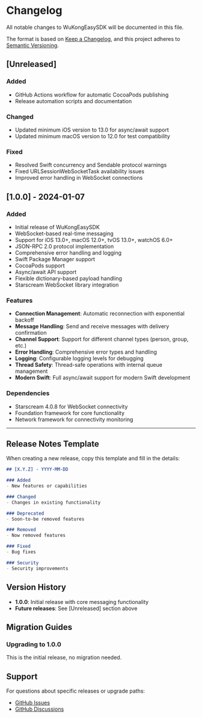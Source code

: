 # Changelog

All notable changes to WuKongEasySDK will be documented in this file.

The format is based on [Keep a Changelog](https://keepachangelog.com/en/1.0.0/),
and this project adheres to [Semantic Versioning](https://semver.org/spec/v2.0.0.html).

## [Unreleased]

### Added
- GitHub Actions workflow for automatic CocoaPods publishing
- Release automation scripts and documentation

### Changed
- Updated minimum iOS version to 13.0 for async/await support
- Updated minimum macOS version to 12.0 for test compatibility

### Fixed
- Resolved Swift concurrency and Sendable protocol warnings
- Fixed URLSessionWebSocketTask availability issues
- Improved error handling in WebSocket connections

## [1.0.0] - 2024-01-07

### Added
- Initial release of WuKongEasySDK
- WebSocket-based real-time messaging
- Support for iOS 13.0+, macOS 12.0+, tvOS 13.0+, watchOS 6.0+
- JSON-RPC 2.0 protocol implementation
- Comprehensive error handling and logging
- Swift Package Manager support
- CocoaPods support
- Async/await API support
- Flexible dictionary-based payload handling
- Starscream WebSocket library integration

### Features
- **Connection Management**: Automatic reconnection with exponential backoff
- **Message Handling**: Send and receive messages with delivery confirmation
- **Channel Support**: Support for different channel types (person, group, etc.)
- **Error Handling**: Comprehensive error types and handling
- **Logging**: Configurable logging levels for debugging
- **Thread Safety**: Thread-safe operations with internal queue management
- **Modern Swift**: Full async/await support for modern Swift development

### Dependencies
- Starscream 4.0.8 for WebSocket connectivity
- Foundation framework for core functionality
- Network framework for connectivity monitoring

---

## Release Notes Template

When creating a new release, copy this template and fill in the details:

```markdown
## [X.Y.Z] - YYYY-MM-DD

### Added
- New features or capabilities

### Changed
- Changes in existing functionality

### Deprecated
- Soon-to-be removed features

### Removed
- Now removed features

### Fixed
- Bug fixes

### Security
- Security improvements
```

## Version History

- **1.0.0**: Initial release with core messaging functionality
- **Future releases**: See [Unreleased] section above

## Migration Guides

### Upgrading to 1.0.0
This is the initial release, no migration needed.

## Support

For questions about specific releases or upgrade paths:
- [GitHub Issues](https://github.com/WuKongIM/WuKongEasySDK-iOS/issues)
- [GitHub Discussions](https://github.com/WuKongIM/WuKongIM/discussions)
